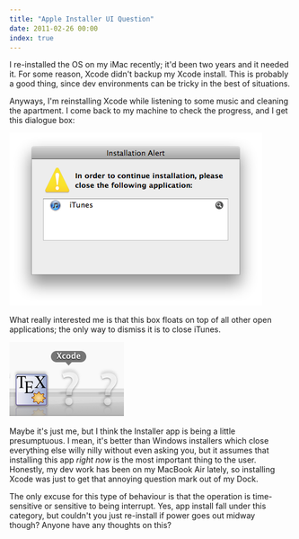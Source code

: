 ```yaml
---
title: "Apple Installer UI Question"
date: 2011-02-26 00:00
index: true
---
```


I re-installed the OS on my iMac recently; it'd been two years and it needed it. For some reason, Xcode didn't backup my Xcode install. This is probably a good thing, since dev environments can be tricky in the best of situations.

Anyways, I'm reinstalling Xcode while listening to some music and cleaning the apartment. I come back to my machine to check the progress, and I get this dialogue box:

 ![](/img/import/blog/2011/02/apple-installer-ui-question/2A63361E33D54FF49765E5D451EFB2A0.png)

What really interested me is that this box floats on top of all other open applications; the only way to dismiss it is to close iTunes.

 ![](/img/import/blog/2011/02/apple-installer-ui-question/E4849F60DD804C4FA4087396EAFCA767.png)

Maybe it's just me, but I think the Installer app is being a little presumptuous. I mean, it's better than Windows installers which close everything else willy nilly without even asking you, but it assumes that installing this app _right now_ is the most important thing to the user. Honestly, my dev work has been on my MacBook Air lately, so installing Xcode was just to get that annoying question mark out of my Dock.

The only excuse for this type of behaviour is that the operation is time-sensitive or sensitive to being interrupt. Yes, app install fall under this category, but couldn't you just re-install if power goes out midway though?&nbsp;Anyone have any thoughts on this?

<!-- more -->
